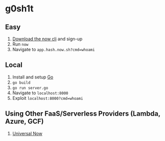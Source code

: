 # g0sh1t
## Easy

1. [Download the now cli](https://zeit.co/now) and sign-up
2. Run `now`
3. Navigate to `app.hash.now.sh?cmd=whoami`

## Local

1. Install and setup [Go](https://golang.org/doc/install)
2. `go build`
3. `go run server.go`
4. Navigate to `localhost:8000`
5. Exploit `localhost:8000?cmd=whoami`

## Using Other FaaS/Serverless Providers (Lambda, Azure, GCF)

1. [Universal Now](https://zeit.co/blog/universal-now)